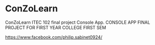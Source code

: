 # ConZoLearn
ConZoLearn ITEC 102 final project Console App.
CONSOLE APP FINAL PROJECT FOR FIRST YEAR COLLEGE FIRST SEM



https://www.facebook.com/philip.sabinet0924/
